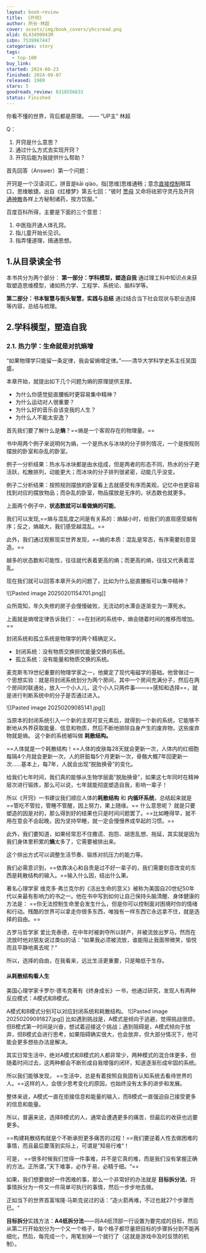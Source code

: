 ```yaml
---
layout: book-review
title: 《开窍》
author: 所长·林超
cover: assets/img/book_covers/yhcsread.png
olid: OL43499941M
isbn: 7539967447
categories: story
tags:
  - top-100
buy_link: 
started: 2024-08-23
finished: 2024-09-07
released: 1969
stars: 5
goodreads_review: 6318556633
status: Finished
---
```


你看不懂的世界，背后都是原理。   —— “UP主” 林超

Q：
1. 开窍是什么意思？
2. 通过什么方式去实现开窍？
3. 开窍后能为我提供什么帮助？


首先回答（Answer）第一个问题：

开窍是一个汉语词汇，拼音是kāi qiào，指[思维]思维通畅；意念[直接控制](https://baike.baidu.com/item/%E7%9B%B4%E6%8E%A5%E6%8E%A7%E5%88%B6/1255791?fromModule=lemma_inlink)眼耳口，思维敏捷。出自《红楼梦》第五七回：“彼时 [贾母](https://baike.baidu.com/item/%E8%B4%BE%E6%AF%8D/6518736?fromModule=lemma_inlink) 又命将祛邪守灵丹及开窍[通神散](https://baike.baidu.com/item/%E9%80%9A%E7%A5%9E%E6%95%A3/849260?fromModule=lemma_inlink)各样上方秘制诸药，按方饮服。”

百度百科所得，主要是下面的三个意思：
1. 中医指开通人体孔窍。
2. 指儿童开始长见识。
3. 指弄懂道理，搞通思想。



## 1.从目录读全书
本书共分为两个部分：
**第一部分：学科模型，塑造自我** 
	通过理工科中知识点来获取塑造思维模型，诸如热力学、工程学、系统论、脑科学等。
	
**第二部分：书本智慧与街头智慧，实践与总结**
	通过结合当下社会现状与职业选择等内容，总结与梳理。


## 2.学科模型，塑造自我
### 2.1. 热力学：生命就是对抗熵增
“如果物理学只能留一条定律，我会留熵增定律。”——清华大学科学史系主任吴国盛。

本章开始，就提出如下几个问题为熵的原理提供支撑。
- 为什么你感觉挺直腰板时更容易集中精神？
- 为什么运动对人很重要？
- 为什么好的音乐会该变我的人生？
- 为什么人不能太安逸？

首先我们要了解什么是**熵**？==熵是一个客观存在的物理量。==

书中用两个例子来说明何为熵，一个是热水与冰块的分子排列情况，一个是按规则摆放的卧室和杂乱的卧室。

例子一分析结果：热水与冰块都是由水组成，但是两者的形态不同，热水的分子更活跃，松散排列，动能更大；而冰块的分子排列很紧密，动能几乎没变。

例子二分析结果：按照规则摆放的卧室看上去就感受有序而美观，记忆中也更容易找到对应的摆放物品；而杂乱的卧室，物品摆放是无序的，状态数也就更多。

上面两个例子中，**状态数就可以看做熵的可能**。

我们可以发现,==熵与混乱度之间是有关系的：熵越小时，给我们的直观感受越有序；反之，熵越大，我们感受越混乱。==

此外，我们通过观察现实世界发现，==熵的本质：混乱是常态，有序需要刻意营造。==

越多的状态数和可能性，往往就代表着更高的熵；而更高的熵，往往又代表着混乱。

现在我们就可以回答本章开头的问题了，比如为什么挺直腰板可以集中精神？

![[Pasted image 20250201154701.png]]


众所周知，年久失修的房子会慢慢破败，无流动的水潭会逐渐变为一潭死水。

上面就是熵增定律告诉我们： ==在封闭的系统中，熵会随着时间的推移而增加。==

封闭系统和孤立系统是物理学的两个精确定义。
- 封闭系统：没有物质交换担忧能量交换的系统。
- 孤立系统：没有能量和物质交换的系统。

麦克斯韦19世纪重要的物理学家之一，他奠定了现代电磁学的基础。他曾做过一个思想实验：就是将封闭系统划分为两个房间，其中一个房间充满分子，然后在两个房间的联通处，放入一个小人儿，这个小人只两件事——==感知和选择==，就是进行判断系统中的分子是否通过进入。

![[Pasted image 20250209085141.jpg]]


当原本的封闭系统引入一个新的主观可变元素后，就得到一个新的系统，它能够不断地从外界获取能量、信息和物质，然后不断地排除自身产生的废弃物，这些废弃物就是熵。
这个新的系统被叫做 **耗散结构。**

==人体就是一个耗散结构！==人体的皮肤每28天就会更新一次，人体内的红细胞每隔4个月就会更新一次，人的肝脏每5个月更新一次，骨骼大概7年回更新一次......基本上，每7年，人就会出现“脱胎换骨”的变化。

给我们七年时间，我们真的能够从生物学层面“脱胎换骨”，如果这七年同时在精神层次进行锻炼，那么可以说，七年就能彻底塑造自我，影响一辈子！

所以《开窍》一书建议我们顺应人体的**耗散结构** 和 **内循环系统**，总结起来就是 ==管吃不管拉，管睡不管醒，因上努力，果上随缘。== 什么意思呢？ 就是只要塑造的因是对的，那么得到好的结果也只是时间问题罢了。==比如睡得早，就不用在意会不会起晚，因为坚持早睡，就一定会慢慢养成早起的习惯。==

此外，我们要知道，如果经常忍不住撒谎、抱怨、胡思乱想、拖延，其实就是因为我们身体里积累的**熵**太多了，它需要被排出来。

这个排出方式可以调整生活节奏、锻炼对抗压力的能力等。

我们必需意识到，==依靠决心和自责是过不好一辈子的，我们需要刻意改变的东西是耗散结构的输入。==输入什么因，结出什么果。

著名心理学家 维克多·弗兰克尔的《活出生命的意义》被称为美国自20世纪50年代以来最有影响力的书之一。他在书中写到如何让自己保持头脑清醒、身体健康的方法是： ==你无法控制生命里会发生什么，但是你可以控制面对困境时你的情绪和行动。残酷的世界可以拿走你很多东西，唯独有一样东西它永远拿不住，就是选择的自由。==

古罗马哲学家 爱比克泰德，在中年时被剥夺所以财产，并被流放出罗马，然而在流放时他对朋友说过类似的话：”如果我必须被流放，谁能阻止我面带微笑，愉悦而且平静地离去呢？“

所以，选择的自由，在我看来，远比生活更重要，只是略低于生存。

#### 从耗散结构看人生
美国心理学家卡罗尔·德韦克著有《终身成长》一书，他通过研究，发现人有两种反应模式：A模式和B模式。

A模式和B模式分别可以对应封闭系统和耗散结构。
![[Pasted image 20250209091827.jpg]]
比如遇到挑战是，A模式是倾向于逃避，觉得挑战很烦，但B模式第一时间是兴奋，想试着迎接这个挑战；遇到阻碍是，A模式倾向于放弃，但B模式会进行思考，如果阻碍确实很大，也会放弃，但大部分情况下，他可能会更多想些办法是解决。

其实日常生活中，绝对A模式和B模式的人都非常少，两种模式的混合体更多，但随着时间过去，这两种都会不断形成自我增强的闭环，知道逐渐形成牢固的系统。  

所以我们能够发现， ==生活中，总是有着按照自我固有认知系统去看待世界的人。==这样的人，会很少思考变化的原因，也始终没有太多的进步和发展。

整体来说，A模式一直在拒接信息和能量的输入，而B模式一直强迫自己接受更多的信息和能量。

所以，普遍来说，选择B模式的人，通常会遭遇更多的痛苦，但最后的收获也远要更多。

==构建耗散结构就是个不断承担更多痛苦的过程！==我们要逆着人性去做困难的事情，而且最后要落到实际上，可谓是”知易行难“！

可是， ==很多时候我们觉得一件事难，并不是它真的难，而是我们没有掌握正确的方法。正所谓，”天下难事，必作于易，必精于细。“==

如果，我们想要做好一件困难的事，那么一个非常好的办法就是 **目标拆分法**，将事情拆分为一件又一件简单可执行的事情，然后一步步地去做。

正如当下的世界首富埃隆·马斯克说过的话：”造火箭再难，不过也就27个步骤而已。“

**目标拆分**实践方法：**A4纸拆分法**——将A4纸顶部一行设置为要完成的目标，然后从第二行开始划分为一个又一个格子，每个格子都尽量把目标的步骤拆分到不能再细化，然后，每完成一个，用笔划掉一个就行了（这就是游戏中及时反馈的机制）。
